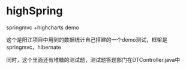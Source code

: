 # highSpring
springmvc +highcharts demo

这个是阳江项目中用到的数据统计自己搭建的一个demo测试，框架是springmvc，hibernate


同时，这个里面还有堆糖的测试题，测试题答题部门在DTController.java中
